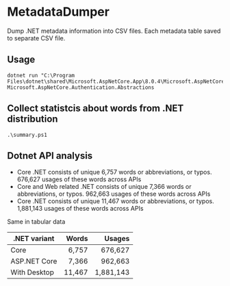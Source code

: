 # MetadataDumper

Dump .NET metadata information into CSV files. Each metadata table saved to separate CSV file.

## Usage

```
dotnet run "C:\Program Files\dotnet\shared\Microsoft.AspNetCore.App\8.0.4\Microsoft.AspNetCore.Authentication.Abstractions.dll" Microsoft.AspNetCore.Authentication.Abstractions
```

## Collect statistcis about words from .NET distribution

```
.\summary.ps1
```

## Dotnet API analysis

- Core .NET consists of unique 6,757 words or abbreviations, or typos. 676,627 usages of these words across APIs
- Core and Web related .NET consists of unique 7,366 words or abbreviations, or typos. 962,663 usages of these words across APIs
- Core .NET consists of unique 11,467 words or abbreviations, or typos. 1,881,143 usages of these words across APIs

Same in tabular data

| .NET variant | Words | Usages |
| -----------  | ----: | ------:|
| Core         | 6,757 | 676,627 |
| ASP.NET Core | 7,366 | 962,663 |
| With Desktop | 11,467 | 1,881,143 |